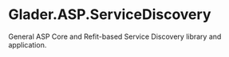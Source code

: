 # Glader.ASP.ServiceDiscovery
General ASP Core and Refit-based Service Discovery library and application.
